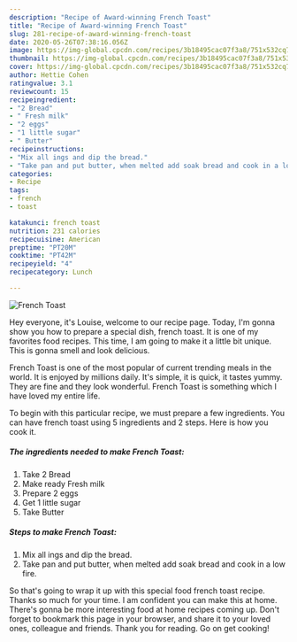 ```yaml
---
description: "Recipe of Award-winning French Toast"
title: "Recipe of Award-winning French Toast"
slug: 281-recipe-of-award-winning-french-toast
date: 2020-05-26T07:38:16.056Z
image: https://img-global.cpcdn.com/recipes/3b18495cac07f3a8/751x532cq70/french-toast-recipe-main-photo.jpg
thumbnail: https://img-global.cpcdn.com/recipes/3b18495cac07f3a8/751x532cq70/french-toast-recipe-main-photo.jpg
cover: https://img-global.cpcdn.com/recipes/3b18495cac07f3a8/751x532cq70/french-toast-recipe-main-photo.jpg
author: Hettie Cohen
ratingvalue: 3.1
reviewcount: 15
recipeingredient:
- "2 Bread"
- " Fresh milk"
- "2 eggs"
- "1 little sugar"
- " Butter"
recipeinstructions:
- "Mix all ings and dip the bread."
- "Take pan and put butter, when melted add soak bread and cook in a low fire."
categories:
- Recipe
tags:
- french
- toast

katakunci: french toast 
nutrition: 231 calories
recipecuisine: American
preptime: "PT20M"
cooktime: "PT42M"
recipeyield: "4"
recipecategory: Lunch

---
```



![French Toast](https://img-global.cpcdn.com/recipes/3b18495cac07f3a8/751x532cq70/french-toast-recipe-main-photo.jpg)

Hey everyone, it's Louise, welcome to our recipe page. Today, I'm gonna show you how to prepare a special dish, french toast. It is one of my favorites food recipes. This time, I am going to make it a little bit unique. This is gonna smell and look delicious.

French Toast is one of the most popular of current trending meals in the world. It is enjoyed by millions daily. It's simple, it is quick, it tastes yummy. They are fine and they look wonderful. French Toast is something which I have loved my entire life.




To begin with this particular recipe, we must prepare a few ingredients. You can have french toast using 5 ingredients and 2 steps. Here is how you cook it.

<!--inarticleads1-->

##### The ingredients needed to make French Toast:

1. Take 2 Bread
1. Make ready  Fresh milk
1. Prepare 2 eggs
1. Get 1 little sugar
1. Take  Butter




<!--inarticleads2-->

##### Steps to make French Toast:

1. Mix all ings and dip the bread.
1. Take pan and put butter, when melted add soak bread and cook in a low fire.




So that's going to wrap it up with this special food french toast recipe. Thanks so much for your time. I am confident you can make this at home. There's gonna be more interesting food at home recipes coming up. Don't forget to bookmark this page in your browser, and share it to your loved ones, colleague and friends. Thank you for reading. Go on get cooking!
